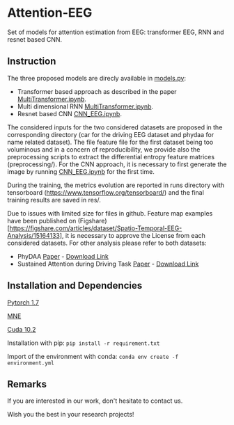 # Attention-EEG

Set of models for attention estimation from EEG: transformer EEG, RNN and resnet based CNN.

## Instruction

The three proposed models are direcly available in [models.py](models.py):
* Transformer based approach as described in the paper [MultiTransformer.ipynb](MultiTransformer.ipynb). 
* Multi dimensional RNN [MultiTransformer.ipynb](MultiTransformer.ipynb).
* Resnet based CNN [CNN_EEG.ipynb](CNN_EEG.ipynb).

The considered inputs for the two considered datasets are proposed in the corresponding directory (car for the driving EEG dataset and phydaa for name related dataset). The file feature file for the first dataset being too voluminous and in a concern of reproducibility, we provide also the preprocessing scripts to extract the differential entropy feature matrices (preprocessing/). For the CNN approach, it is necessary to first generate the image by running [CNN_EEG.ipynb](CNN_EEG.ipynb) for the first time.

During the training, the metrics evolution are reported in runs directory with tensorboard (https://www.tensorflow.org/tensorboard/) and the final training results are saved in res/. 

Due to issues with limited size for files in github. Feature map examples have been published on (Figshare)[https://figshare.com/articles/dataset/Spatio-Temporal-EEG-Analysis/15164133], it is necessary to approve the License from each considered datasets. For other analysis please refer to both datasets:
* PhyDAA [Paper](https://ieeexplore.ieee.org/abstract/document/9361688) - [Download Link](https://zenodo.org/record/4558990)
* Sustained Attention during Driving Task [Paper](https://www.nature.com/articles/s41597-019-0027-4) - [Download Link](https://figshare.com/articles/dataset/Multi-channel_EEG_recordings_during_a_sustained-attention_driving_task/6427334)

## Installation and Dependencies

[Pytorch 1.7](https://pytorch.org/get-started/locally)

[MNE](https://mne.tools/stable/install/mne_python.html#install-python-and-mne-python)

[Cuda 10.2](https://developer.nvidia.com/cuda-toolkit)

Installation with pip: `pip install -r requirement.txt`

Import of the environment with conda: `conda env create -f environment.yml`

## Remarks

If you are interested in our work, don't hesitate to contact us. 

Wish you the best in your research projects!
